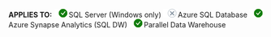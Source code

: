 <Token>**APPLIES TO:** ![Yes](media/yes.png)SQL Server (Windows only) ![No](media/no.png)Azure SQL Database ![Yes](media/yes.png)Azure Synapse Analytics (SQL DW) ![Yes](media/yes.png)Parallel Data Warehouse </Token>

